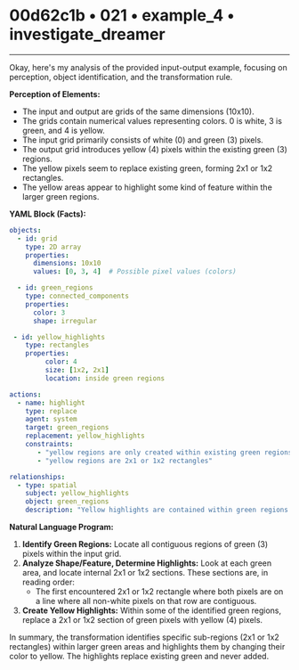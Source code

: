 # 00d62c1b • 021 • example_4 • investigate_dreamer

---
Okay, here's my analysis of the provided input-output example, focusing on perception, object identification, and the transformation rule.

**Perception of Elements:**

*   The input and output are grids of the same dimensions (10x10).
*   The grids contain numerical values representing colors. 0 is white, 3 is green, and 4 is yellow.
*   The input grid primarily consists of white (0) and green (3) pixels.
*   The output grid introduces yellow (4) pixels within the existing green (3) regions.
*    The yellow pixels seem to replace existing green, forming 2x1 or 1x2 rectangles.
*    The yellow areas appear to highlight some kind of feature within the larger green regions.

**YAML Block (Facts):**



```yaml
objects:
  - id: grid
    type: 2D array
    properties:
      dimensions: 10x10
      values: [0, 3, 4]  # Possible pixel values (colors)

  - id: green_regions
    type: connected_components
    properties:
      color: 3
      shape: irregular

 - id: yellow_highlights
    type: rectangles
    properties:
         color: 4
         size: [1x2, 2x1]
         location: inside green regions

actions:
  - name: highlight
    type: replace
    agent: system
    target: green_regions
    replacement: yellow_highlights
    constraints:
       - "yellow regions are only created within existing green regions"
       - "yellow regions are 2x1 or 1x2 rectangles"

relationships:
  - type: spatial
    subject: yellow_highlights
    object: green_regions
    description: "Yellow highlights are contained within green regions."
```



**Natural Language Program:**

1.  **Identify Green Regions:** Locate all contiguous regions of green (3) pixels within the input grid.
2.  **Analyze Shape/Feature, Determine Highlights:** Look at each green area, and locate internal 2x1 or 1x2 sections. These sections are, in reading order:
    *   The first encountered 2x1 or 1x2 rectangle where both pixels are on a line where all non-white pixels on that row are contiguous.
3.  **Create Yellow Highlights:** Within some of the identified green regions, replace a 2x1 or 1x2 section of green pixels with yellow (4) pixels.

In summary, the transformation identifies specific sub-regions (2x1 or 1x2 rectangles) within larger green areas and highlights them by changing their color to yellow. The highlights replace existing green and never added.

